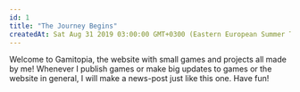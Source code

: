 ```yaml
---
id: 1
title: "The Journey Begins"
createdAt: Sat Aug 31 2019 03:00:00 GMT+0300 (Eastern European Summer Time)
---
```


Welcome to Gamitopia, the website with small games and projects all made by me! Whenever I publish games or make big updates to games or the website in general, I will make a news-post just like this one. Have fun!